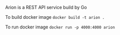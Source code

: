 Arion is a REST API service build by Go

To build docker image
`docker build -t arion .`

To run docker image
`docker run -p 4000:4000 arion`

